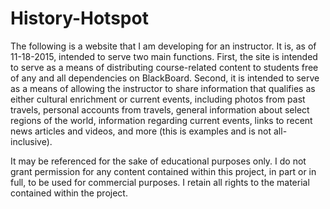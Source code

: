 # History-Hotspot
The following is a website that I am developing for an instructor. It is, as of 11-18-2015, intended to serve two main functions. First, the site is intended to serve as a means of distributing course-related content to students free of any and all dependencies on BlackBoard. Second, it is intended to serve as a means of allowing the instructor to share information that qualifies as either cultural enrichment or current events, including photos from past travels, personal accounts from travels, general information about select regions of the world, information regarding current events, links to recent news articles and videos, and more (this is examples and is not all-inclusive).

It may be referenced for the sake of educational purposes only. I do not grant permission for any content contained within this project, in part or in full, to be used for commercial purposes. I retain all rights to the material contained within the project.
